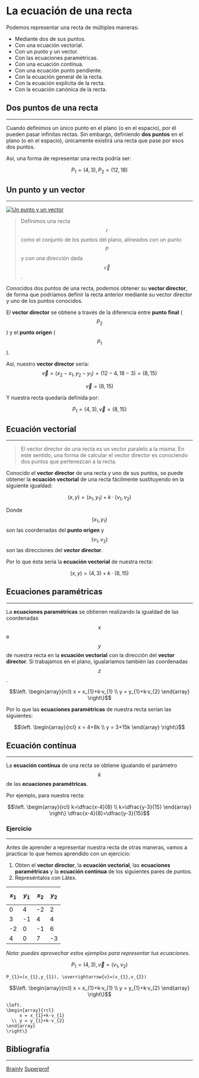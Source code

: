 # La ecuación de una recta
Podemos representar una recta de múltiples maneras:
* Mediante dos de sus puntos.
* Con una ecuación vectorial.
* Con un punto y un vector.
* Con las ecuaciones paramétricas.
* Con una ecuación contínua.
* Con una ecuación punto pendiente.
* Con la ecuación general de la recta.
* Con la ecuación explícita de la recta.
* Con la ecuación canónica de la recta.
## Dos puntos de una recta
***
Cuando definimos un único punto en el plano (o en el espacio), por él pueden pasar infinitas rectas. Sin embargo, definiendo **dos puntos** en el plano (o en el espacio), únicamente existirá una recta que pase por esos dos puntos. 

Así, una forma de representar una recta podría ser:

$$P_{1}=(4,3), P_{2}=(12,18)$$
## Un punto y un vector
***
[![Un punto y un vector](https://www.superprof.es/apuntes/wp-content/uploads/2019/07/ecuacion-de-la-recta-2.gif)](https://www.superprof.es/apuntes/escolar/matematicas/analitica/recta/ecuacion-de-la-recta.html)
>Definimos una recta $$r$$ como el conjunto de los puntos del plano, alineados con un punto $$P$$ y con una dirección dada $$\vec{v}$$.


Conocidos dos puntos de una recta, podemos obtener su **vector director**, de forma que podríamos definir la recta anterior mediante su vector director y uno de los puntos conocidos.  

El **vector director** se obtiene a través de la diferencia entre **punto final** ($$P_{2}$$) y el **punto origen** ($$P_{1}$$). 

Así, nuestro **vector director** sería:
$$\overrightarrow{v}=(x_{2}-x_{1},y_{2}-y_{1})=(12-4,18-3)=(8,15)$$

$$\overrightarrow{v}=(8,15)$$  

Y nuestra recta quedaría definida por:

$$P_{1}=(4,3), \overrightarrow{v}=(8,15)$$ 
## Ecuación vectorial
***
> El vector director de una recta es un vector paralelo a la misma. En este sentido, una forma de calcular el vector director es conociendo dos puntos que pertenezcan a la recta.

Conocido el **vector director** de una recta y uno de sus puntos, se puede obtener la **ecuación vectorial** de una recta fácilmente sustituyendo en la siguiente igualdad:

$$(x,y)=(x_{1},y_{1})+k·(v_{1},v_{2})$$

Donde $$(x_{1},y_{1})$$ son las coordenadas del **punto origen** y $$(v_{1},v_{2})$$ son las direcciones del **vector director**.

Por lo que ésta sería la **ecuación vectorial** de nuestra recta: 

$$(x,y)=(4,3)+k·(8,15)$$
## Ecuaciones paramétricas
***
La **ecuaciones paramétricas** se obtienen realizando la igualdad de las coordenadas $$x$$ e $$y$$ de nuestra recta en la **ecuación vectorial** con la dirección del **vector director**. Si trabajamos en el plano, igualaríamos también las coordenadas $$z$$.

$$\left.
\begin{array}{rcl}
     x = x_{1}+k·v_{1}
  \\ y = y_{1}+k·v_{2}
\end{array}
\right\}$$

Por lo que las **ecuaciones paramétricas** de nuestra recta serían las siguientes:

$$\left.
\begin{array}{rcl}
     x = 4+8k
  \\ y = 3+15k
\end{array}
\right\}$$

## Ecuación contínua
***
La **ecuación contínua** de una recta se obtiene igualando el parámetro $$k$$ de las **ecuaciones paramétricas**.

Por ejemplo, para nuestra recta:

$$\left.
\begin{array}{rcl}
     k=\dfrac{x-4}{8}
  \\ k=\dfrac{y-3}{15}
\end{array}
\right\} \dfrac{x-4}{8}=\dfrac{y-3}{15}$$

### Ejercicio
***
Antes de aprender a representar nuestra recta de otras maneras, vamos a practicar lo que hemos aprendido con un ejercicio:

1. Obten el **vector director**, la **ecuación vectorial**, las **ecuaciones paramétricas** y la **ecuación contínua** de los siguientes pares de puntos.
2. Represéntalos con Látex.

| $$x_{1}$$ | $$y_{1}$$| $$x_{2}$$ | $$y_{2}$$ |
|---|---|---|---|
| 0 | 4 |-2 | 2 |
| 3 | -1| 4 | 4 |
| -2| 0 | -1| 6 |
| 4 | 0 | 7 | -3|

*Nota: puedes aprovechar estos ejemplos para representar tus ecuaciones.*

$$P_{1}=(4,3), \overrightarrow{v}=(v_{1},v_{2})$$ 
```
P_{1}=(x_{1},y_{1}), \overrightarrow{v}=(v_{1},v_{2})
```

$$\left.
\begin{array}{rcl}
     x = x_{1}+k·v_{1}
  \\ y = y_{1}+k·v_{2}
\end{array}
\right\}$$

```
\left.
\begin{array}{rcl}
     x = x_{1}+k·v_{1}
  \\ y = y_{1}+k·v_{2}
\end{array}
\right\}
```
## Bibliografía
***
[Brainly](https://brainly.lat/tarea/10220667)
[Superprof](https://www.superprof.es/apuntes/escolar/matematicas/analitica/recta/ecuacion-de-la-recta.html)
